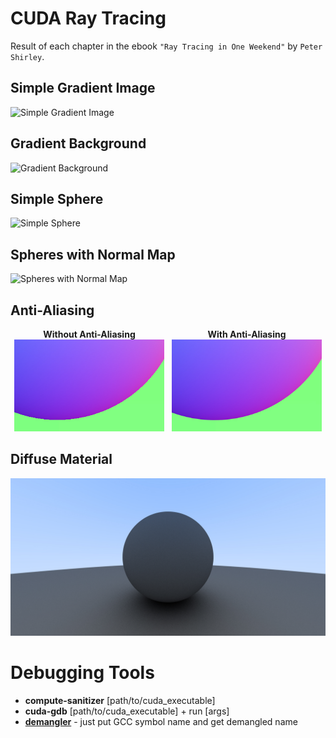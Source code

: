 # CUDA Ray Tracing

Result of each chapter in the ebook `"Ray Tracing in One Weekend"` by `Peter Shirley`.

## Simple Gradient Image

![Simple Gradient Image](./ch_01_first_image/first_image_cuda.jpg)

## Gradient Background

![Gradient Background](./ch_03_ray/background.jpg)

## Simple Sphere

![Simple Sphere](./ch_04_sphere/sphere.jpg)

## Spheres with Normal Map

![Spheres with Normal Map](./ch_05_normal_map/sphere_world.jpg)

## Anti-Aliasing

<!-- **Without Anti-Aliasing** | **With Anti-Aliasing**
--- | --- -->
<div style="display: flex; justify-content: space-between;">
  <div style="flex: 1; text-align: center;">
    <strong>Without Anti-Aliasing</strong><br>
    <img src="./ch_05_normal_map/sphere_world_cropped.jpg" alt="Without Anti-Aliasing" style="width: 95%; height: auto;">
  </div>
  <div style="flex: 1; text-align: center;">
    <strong>With Anti-Aliasing</strong><br>
    <img src="./ch_06_antialiasing/sphere_world_cropped.jpg" alt="With Anti-Aliasing" style="width: 95%; height: auto;">
  </div>
</div>

## Diffuse Material
![Diffuse Material](./ch_07_diffuse_material/Diffuse_Material.jpg)

# Debugging Tools

* **compute-sanitizer** [path/to/cuda_executable]
* **cuda-gdb** [path/to/cuda_executable] + run [args]
* [**demangler**](http://demangler.com/) - just put GCC symbol name and get demangled name
